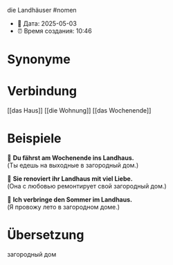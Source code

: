 die Landhäuser
#nomen
- 📍 Дата: 2025-05-03
- ⏰ Время создания: 10:46
# Synonyme

# Verbindung 
[[das Haus]]
[[die Wohnung]]
[[das Wochenende]]
# Beispiele
🔹 **Du fährst am Wochenende ins Landhaus.**  
(Ты едешь на выходные в загородный дом.)

🔹 **Sie renoviert ihr Landhaus mit viel Liebe.**  
(Она с любовью ремонтирует свой загородный дом.)

🔹 **Ich verbringe den Sommer im Landhaus.**  
(Я провожу лето в загородном доме.)
# Übersetzung
загородный дом
